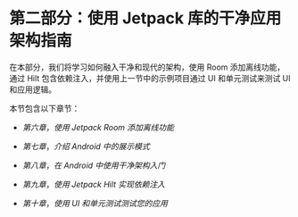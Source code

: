 # 第二部分：使用 Jetpack 库的干净应用架构指南

在本部分，我们将学习如何融入干净和现代的架构，使用 Room 添加离线功能，通过 Hilt 包含依赖注入，并使用上一节中的示例项目通过 UI 和单元测试来测试 UI 和应用逻辑。

本节包含以下章节：

+   *第六章*，*使用 Jetpack Room 添加离线功能*

+   *第七章*，*介绍 Android 中的展示模式*

+   *第八章*，*在 Android 中使用干净架构入门*

+   *第九章*，*使用 Jetpack Hilt 实现依赖注入*

+   *第十章*，*使用 UI 和单元测试测试您的应用*

